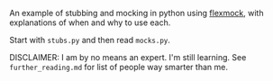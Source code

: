An example of stubbing and mocking in python using [flexmock][1], with
explanations of when and why to use each.

Start with `stubs.py` and then read `mocks.py`.

DISCLAIMER: I am by no means an expert. I'm still learning. See
`further_reading.md` for list of people way smarter than me.

[1]: http://pypi.python.org/pypi/flexmock